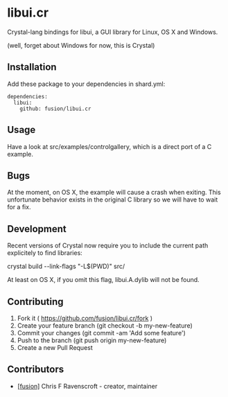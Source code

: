 # libui.cr

Crystal-lang bindings for libui, a GUI library for Linux, OS X and Windows.

(well, forget about Windows for now, this is Crystal)

## Installation

Add these package to your dependencies in shard.yml:

    dependencies:
      libui:
        github: fusion/libui.cr


## Usage

Have a look at src/examples/controlgallery, which is a direct port of a C example.

## Bugs

At the moment, on OS X, the example will cause a crash when exiting.
This unfortunate behavior exists in the original C library so we will have to wait for a fix.

## Development

Recent versions of Crystal now require you to include the current path explicitely to find libraries:

   crystal build --link-flags "-L$(PWD)" src/<your code>

At least on OS X, if you omit this flag, libui.A.dylib will not be found.

## Contributing

1. Fork it ( https://github.com/fusion/libui.cr/fork )
2. Create your feature branch (git checkout -b my-new-feature)
3. Commit your changes (git commit -am 'Add some feature')
4. Push to the branch (git push origin my-new-feature)
5. Create a new Pull Request

## Contributors

- [[fusion]](https://github.com/fusion) Chris F Ravenscroft - creator, maintainer
